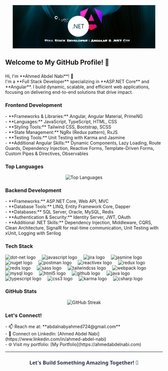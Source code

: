 <div align="center">
  <img height="138" src="A New Design - Made with PosterMyWall.jpg" alt="Ahmed Abdel Nabi" />
</div>

###

<h2 align="left">Welcome to My GitHub Profile! 👋</h2>

###

<p align="left">
  Hi, I'm **Ahmed Abdel Nabi**! 🚀<br>
  I'm a **Full Stack Developer** specializing in **ASP.NET Core** and **Angular**. I build dynamic, scalable, and efficient web applications, focusing on delivering end-to-end solutions that drive impact.
</p>



### **Frontend Development**
<p align="left">
  - **Frameworks & Libraries:** Angular, Angular Material, PrimeNG<br>
  - **Languages:** JavaScript, TypeScript, HTML, CSS<br>
  - **Styling Tools:** Tailwind CSS, Bootstrap, SCSS<br>
  - **State Management:** NgRx (Redux pattern), RxJS<br>
  - **Testing Tools:** Unit Testing with Karma and Jasmine<br>
  - **Additional Angular Skills:** Dynamic Components, Lazy Loading, Route Guards, Dependency Injection, Reactive Forms, Template-Driven Forms, Custom Pipes & Directives, Observables
</p>

### **Top Languages**
<div align="center">
  <img src="https://github-readme-stats.vercel.app/api/top-langs/?username=ahmedAbdelNabi-Hub&layout=compact&theme=dark&hide_border=true" alt="Top Languages" />
</div>


### **Backend Development**
<p align="left">
  - **Frameworks:** ASP.NET Core, Web API, MVC<br>
  - **Database Tools:** LINQ, Entity Framework Core, Dapper<br>
  - **Databases:** SQL Server, Oracle, MySQL, Redis<br>
  - **Authentication & Security:** Identity Server, JWT, OAuth<br>
  - **Additional .NET Skills:** Dependency Injection, Middleware, CQRS, Clean Architecture, SignalR for real-time communication, Unit Testing with xUnit, Logging with Serilog
</p>



### **Tech Stack**
<div align="left">
  <img src="https://skillicons.dev/icons?i=dotnet" height="40" alt="dot-net logo" />
  <img width="12" />
  <img src="https://cdn.simpleicons.org/javascript/F7DF1E" height="40" alt="javascript logo" />
  <img width="12" />
  <img src="https://cdn.simpleicons.org/jira/0052CC" height="40" alt="jira logo" />
  <img width="12" />
  <img src="https://cdn.simpleicons.org/jasmine/8A4182" height="40" alt="jasmine logo" />
  <img width="12" />
  <img src="https://cdn.simpleicons.org/nuget/004880" height="40" alt="nuget logo" />
  <img width="12" />
  <img src="https://cdn.simpleicons.org/postman/FF6C37" height="40" alt="postman logo" />
  <img width="12" />
  <img src="https://skillicons.dev/icons?i=reactivex" height="40" alt="reactivex logo" />
  <img width="12" />
  <img src="https://cdn.simpleicons.org/redux/764ABC" height="40" alt="redux logo" />
  <img width="12" />
  <img src="https://skillicons.dev/icons?i=redis" height="40" alt="redis logo" />
  <img width="12" />
  <img src="https://skillicons.dev/icons?i=sass" height="40" alt="sass logo" />
  <img width="12" />
  <img src="https://cdn.simpleicons.org/tailwindcss/06B6D4" height="40" alt="tailwindcss logo" />
  <img width="12" />
  <img src="https://cdn.simpleicons.org/webpack/8DD6F9" height="40" alt="webpack logo" />
  <img width="12" />
  <img src="https://skillicons.dev/icons?i=mysql" height="40" alt="mysql logo" />
  <img width="12" />
  <img src="https://cdn.jsdelivr.net/gh/devicons/devicon/icons/html5/html5-original.svg" height="40" alt="html5 logo" />
  <img width="12" />
  <img src="https://skillicons.dev/icons?i=github" height="40" alt="github logo" />
  <img width="12" />
  <img src="https://skillicons.dev/icons?i=java" height="40" alt="java logo" />
  <img width="12" />
  <img src="https://skillicons.dev/icons?i=ts" height="40" alt="typescript logo" />
  <img width="12" />
  <img src="https://cdn.jsdelivr.net/gh/devicons/devicon/icons/css3/css3-original.svg" height="40" alt="css3 logo" />
  <img width="12" />
  <img src="https://cdn.jsdelivr.net/gh/devicons/devicon/icons/karma/karma-original.svg" height="40" alt="karma logo" />
  <img width="12" />
  <img src="https://cdn.jsdelivr.net/gh/devicons/devicon/icons/csharp/csharp-original.svg" height="40" alt="csharp logo" />
</div>


### **GitHub Stats**
<div align="center">
  <img src="https://github-readme-streak-stats.herokuapp.com/?user=ahmedAbdelNabi-Hub&theme=dark&hide_border=true" alt="GitHub Streak" />
</div>


### **Let's Connect!**
<p align="left">
  - 📫 Reach me at: **abdalnabyahmed724@gmail.com**<br>
  - 💼 Connect on LinkedIn: [Ahmed Abdel Nabi](https://www.linkedin.com/in/ahmed-abdel-nabi)<br>
  - 🌐 Visit my portfolio: [My Portfolio](https://ahmedabdelnabi.com)
</p>

---

<div align="center">
  <h3 style="font-family: 'Segoe UI', Tahoma, Geneva, Verdana, sans-serif; color: #2D3748;">Let's Build Something Amazing Together! 🚀</h3>
</div>
